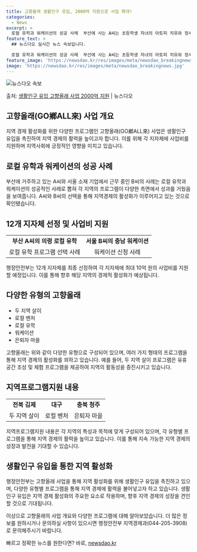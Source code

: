 ```yaml
---
title: 고향올래 생활인구 유입, 2000억 지원으로 사업 확대!
categories:
  - News
excerpt: >
  로컬 유학과 워케이션의 성공 사례  부산에 사는 A씨는 초등학생 자녀의 아토피 치유와 정서 발달을 위해 경남…
feature_text: >
  ## 뉴스다오 실시간 뉴스 속보입니다.

  로컬 유학과 워케이션의 성공 사례  부산에 사는 A씨는 초등학생 자녀의 아토피 치유와 정서 발달을 위해 경남…
feature_image: 'https://newsdao.kr/res/images/meta/newsdao_breakingnews.jpg'
image: 'https://newsdao.kr/res/images/meta/newsdao_breakingnews.jpg'
---
```


![뉴스다오 속보](https://newsdao.kr/res/images/meta/newsdao_breakingnews.jpg)

<p>출처: <a href="https://newsdao.kr/4695" rel="dofollow">생활인구 유입 고향올래 사업 2000억 지원</a> | 뉴스다오</p>

<h2 data-ke-size="size26">고향올래(GO鄕ALL來) 사업 개요</h2>
<p data-ke-size="size16">지역 경제 활성화를 위한 다양한 프로그램인 고향올래(GO鄕ALL來) 사업은 생활인구 유입을 촉진하여 지역 경제의 활력을 높이고자 합니다. 이를 위해 각 지자체에 사업비를 지원하며 지역사회에 긍정적인 영향을 미치고 있습니다.</p>

<h2 data-ke-size="size24">로컬 유학과 워케이션의 성공 사례</h2>
<p data-ke-size="size16">부산에 거주하고 있는 A씨와 서울 소재 기업에서 근무 중인 B씨의 사례는 로컬 유학과 워케이션의 성공적인 사례로 뽑혀 각 지역의 프로그램이 다양한 측면에서 성과를 거뒀음을 보여줍니다. A씨와 B씨의 선택을 통해 지역경제의 활성화가 이루어지고 있는 것으로 확인됐습니다.</p>

<h2 data-ke-size="size24">12개 지자체 선정 및 사업비 지원</h2>
<table>
    <tr>
        <td style="text-align: center; height: 17px;"><b>부산 A씨의 의령 로컬 유학</b></td>
        <td style="text-align: center; height: 17px;"><b>서울 B씨의 충남 워케이션</b></td>
    </tr>
    <tr>
        <td style="text-align: center; height: 17px;">로컬 유학 프로그램 선택 사례</td>
        <td style="text-align: center; height: 17px;">워케이션 신청 사례</td>
    </tr>
</table>
<p data-ke-size="size16">행정안전부는 12개 지자체를 최종 선정하여 각 지자체에 최대 10억 원의 사업비를 지원할 예정입니다. 이를 통해 향후 해당 지역의 경제적 활성화가 예상됩니다.</p>

<h2 data-ke-size="size24">다양한 유형의 고향올래</h2>
<ul>
    <li>두 지역 살이</li>
    <li>로컬 벤처</li>
    <li>로컬 유학</li>
    <li>워케이션</li>
    <li>은퇴자 마을</li>
</ul>
<p data-ke-size="size16">고향올래는 위와 같이 다양한 유형으로 구성되어 있으며, 여러 가지 형태의 프로그램을 통해 지역 경제의 활성화를 꾀하고 있습니다. 예를 들어, 두 지역 살이 프로그램은 유휴공간 조성 및 체험 프로그램을 제공하여 지역의 활동성을 증진시키고 있습니다.</p>

<h2 data-ke-size="size24">지역프로그램지원 내용</h2>
<table>
    <tr>
        <td style="text-align: center; height: 17px;"><b>전북 김제</b></td>
        <td style="text-align: center; height: 17px;"><b>대구</b></td>
        <td style="text-align: center; height: 17px;"><b>충북 청주</b></td>
    </tr>
    <tr>
        <td style="text-align: center; height: 17px;">두 지역 살이</td>
        <td style="text-align: center; height: 17px;">로컬 벤처</td>
        <td style="text-align: center; height: 17px;">은퇴자 마을</td>
    </tr>
</table>
<p data-ke-size="size16">지역프로그램지원 내용은 각 지역의 특성과 목적에 맞게 구성되어 있으며, 각 유형별 프로그램을 통해 지역 경제의 활력을 높이고 있습니다. 이를 통해 지속 가능한 지역 경제의 성장과 발전을 기대할 수 있습니다.</p>

<h2 data-ke-size="size24">생활인구 유입을 통한 지역 활성화</h2>
<p data-ke-size="size16">행정안전부는 고향올래 사업을 통해 지역 활성화를 위해 생활인구 유입을 촉진하고 있으며, 다양한 유형별 프로그램을 통해 지역 경제에 활력을 불어넣고자 하고 있습니다. 생활인구 유입은 지역 경제 활성화의 주요한 요소로 작용하며, 향후 지역 경제의 성장을 견인할 것으로 기대됩니다.</p>

이상으로 고향올래의 사업 개요와 다양한 프로그램에 대해 알아보았습니다. 더 많은 정보를 원하시거나 문의하실 사항이 있으시면 행정안전부 지역경제과(044-205-3908)로 문의해주시기 바랍니다. 

빠르고 정확한 뉴스를 원한다면? 바로, <a href="https://newsdao.kr" rel="dofollow">newsdao.kr</a>


